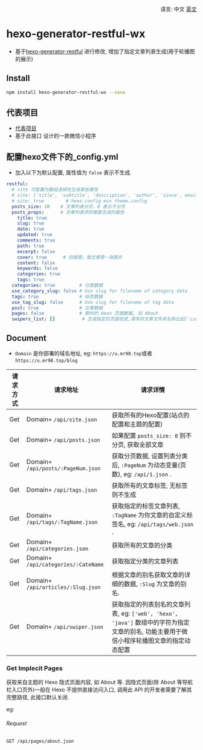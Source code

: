 <!--
 * @Description: 中文文档
 * @Author: Harry
 * @Date: 2021-09-07 09:32:40
 * @Url: https://u.mr90.top
 * @github: https://github.com/rr210
 * @LastEditTime: 2021-09-10 07:45:09
 * @LastEditors: Harry
-->
<div align="right">
  语言:
  中文
  <a title="English" href="/README_en.md">英文</a>
</div>

# hexo-generator-restful-wx
* 基于[hexo-generator-restful](https://www.npmjs.com/package/hexo-generator-restful) 进行修改, 增加了指定文章列表生成(用于轮播图的展示)

## Install

```bash
npm install hexo-generator-restful-wx --save
```

## 代表项目

* [代表项目](https://github.com/Rr210/hexo-wx-api)
* 基于此接口 设计的一款微信小程序

## 配置hexo文件下的_config.yml

* 加入以下为默认配置, 属性值为 `false` 表示不生成.

```yml
restful:
  # site 可配置为数组选择性生成某些属性
  # site: ['title', 'subtitle', 'description', 'author', 'since', email', 'favicon', 'avatar']
  # site: true        # hexo.config mix theme.config
  posts_size: 10    # 文章列表分页，0 表示不分页
  posts_props:      # 文章列表项的需要生成的属性
    title: true
    slug: true
    date: true
    updated: true
    comments: true
    path: true
    excerpt: false
    cover: true      # 封面图，取文章第一张图片
    content: false
    keywords: false
    categories: true
    tags: true
  categories: true         # 分类数据
  use_category_slug: false # Use slug for filename of category data
  tags: true               # 标签数据
  use_tag_slug: false      # Use slug for filename of tag data
  post: true               # 文章数据
  pages: false             # 额外的 Hexo 页面数据, 如 About
  swipers_list: []          # 生成指定的页面信息,填写你文章文件夹名称比如['css','js']，不加后缀名,主要用于轮播图api
```

## Document

* `Domain` 是你部署的域名地址, eg: `https://u.mr90.top`或者`https://u.mr90.top/blog`

请求方式|请求地址|请求详情
-----|-----|-----
Get|Domain+ `/api/site.json` |获取所有的Hexo配置(站点的配置和主题的配置)
Get|Domain+ `/api/posts.json` | 如果配置 `posts_size: 0` 则不分页, 获取全部文章
Get|Domain+ `/api/posts/:PageNum.json` | 获取分页数据, 设置列表分类后, `:PageNum` 为动态变量(页数), eg: `/api/1.json` .
Get|Domain+ `/api/tags.json` | 获取所有的文章标签, 无标签则不生成
Get|Domain+ `/api/tags/:TagName.json` | 获取指定的标签文章列表, `:TagName` 为你文章的自定义标签名, eg: `/api/tags/web.json` .
Get|Domain+ `/api/categories.json` | 获取所有的文章的分类
Get|Domain+ `/api/categories/:CateName` | 获取指定分类的文章列表
Get|Domain+ `/api/articles/:Slug.json` | 根据文章的别名获取文章的详细的数据, `:Slug` 为文章的别名.
Get|Domain+ `/api/swiper.json` | 获取指定的列表别名的文章列表, eg: `['web', 'hexo', 'java']` 数组中的字符为指定文章的别名, 功能主要用于微信小程序轮播图文章的指定动态配置

### Get Implecit Pages

获取来自主题的 Hexo 隐式页面内容, 如 About 等. 因隐式页面(除 About 等导航栏入口页外)一般在 Hexo 不提供直接访问入口, 调用此 API 的开发者需要了解其完整路径, 此接口默认关闭.

eg: 

###### Request

```
GET /api/pages/about.json
```
